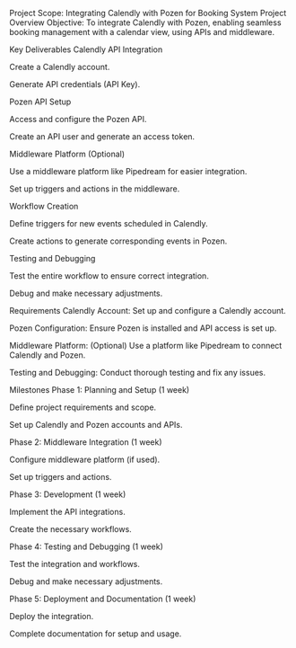 Project Scope: Integrating Calendly with Pozen for Booking System
Project Overview
Objective: To integrate Calendly with Pozen, enabling seamless booking management with a calendar view, using APIs and middleware.

Key Deliverables
Calendly API Integration

Create a Calendly account.

Generate API credentials (API Key).

Pozen API Setup

Access and configure the Pozen API.

Create an API user and generate an access token.

Middleware Platform (Optional)

Use a middleware platform like Pipedream for easier integration.

Set up triggers and actions in the middleware.

Workflow Creation

Define triggers for new events scheduled in Calendly.

Create actions to generate corresponding events in Pozen.

Testing and Debugging

Test the entire workflow to ensure correct integration.

Debug and make necessary adjustments.

Requirements
Calendly Account: Set up and configure a Calendly account.

Pozen Configuration: Ensure Pozen is installed and API access is set up.

Middleware Platform: (Optional) Use a platform like Pipedream to connect Calendly and Pozen.

Testing and Debugging: Conduct thorough testing and fix any issues.

Milestones
Phase 1: Planning and Setup (1 week)

Define project requirements and scope.

Set up Calendly and Pozen accounts and APIs.

Phase 2: Middleware Integration (1 week)

Configure middleware platform (if used).

Set up triggers and actions.

Phase 3: Development (1 week)

Implement the API integrations.

Create the necessary workflows.

Phase 4: Testing and Debugging (1 week)

Test the integration and workflows.

Debug and make necessary adjustments.

Phase 5: Deployment and Documentation (1 week)

Deploy the integration.

Complete documentation for setup and usage.